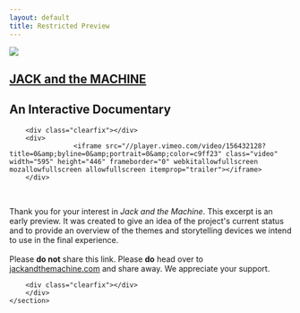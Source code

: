 ```yaml
---
layout: default
title: Restricted Preview
---
```

<div class="container" itemscope itemtype="http://schema.org/Movie">
    <section id="frontPage" class="contentPage_row mainContent">
            <div id="genericContainer_col">
	        <div id="titleContainer">
		    <div id="logoContainer">
		        <a href="http://www.jackandthemachine.com" class="header">
	                    <img src="{{ site.url }}/global/img/Bee_small.png" />
			</a>
		    </div>
                    <div id="headerContainer">
		        <a href="http://www.jackandthemachine.com">
	                    <h1 itemprop="name">JACK and the MACHINE</h1>
			</a>
			<h2 itemprop="description">An Interactive Documentary</h2>
                    </div>
		</div>

		<div class="clearfix"></div>
		<div>
                    <iframe src="//player.vimeo.com/video/156432128?title=0&amp;byline=0&amp;portrait=0&amp;color=c9ff23" class="video" width="595" height="446" frameborder="0" webkitallowfullscreen mozallowfullscreen allowfullscreen itemprop="trailer"></iframe>
		</div>
<br />
		<p class="content briefMessage" itemprop="description">Thank you for your interest in <em>Jack and the Machine</em>. This excerpt is an early preview. It was created to give an idea of the project's current status and to provide an overview of the themes and storytelling devices we intend to use in the final experience.<br /><br />
Please <strong>do not</strong> share this link. Please <strong>do</strong> head over to <a href="http://www.jackandthemachine.com">jackandthemachine.com</a> and share away. We appreciate your support.</p>

		<div class="clearfix"></div>
        </div>
    </section>
</div>
